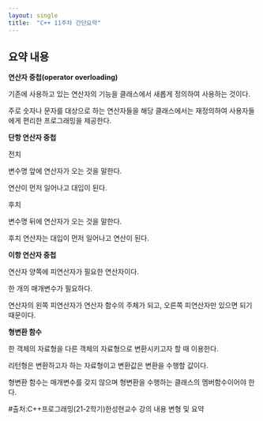 ```yaml
---
layout: single
title:  "C++ 11주차 간단요약"
---
```


## 요약 내용

**연산자 중첩(operator overloading)**


기존에 사용하고 있는 연산자의 기능을 클래스에서 새롭게 정의하여 사용하는 것이다.


주로 숫자나 문자를 대상으로 하는 연산자들을 해당 클래스에서는 재정의하여 사용자들에게 편리한 프로그래밍을 제공한다.


**단항 연산자 중첩**


전치


변수명 앞에 연산자가 오는 것을 말한다.


연산이 먼저 일어나고 대입이 된다.


후치


변수명 뒤에 연산자가 오는 것을 말한다.


후치 연산자는 대입이 먼저 일어나고 연산이 된다.


**이항 연산자 중첩**


연산자 양쪽에 피연산자가 필요한 연산자이다.


한 개의 매개변수가 필요하다. 


연산자의 왼쪽 피연산자가 연산자 함수의 주체가 되고, 오른쪽 피연산자만 있으면 되기 때문이다.


**형변환 함수**


한 객체의 자료형을 다른 객체의 자료형으로 변환시키고자 할 때 이용한다.


리턴형은 변환하고자 하는 자료형이고 변환값은 변환을 수행할 값이다.


형변환 함수는 매개변수를 갖지 않으며 형변환을 수행하는 클래스의 멤버함수이어야 한다.


#출처:C++프로그래밍(21-2학기)한성현교수 강의 내용 변형 및 요약
